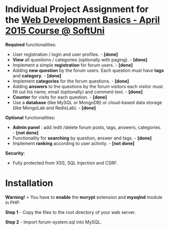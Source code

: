# Individual Project Assignment for the [Web Development Basics - April 2015 Course @ SoftUni](https://softuni.bg/trainings/coursesinstances/details/5)

**Required** functionalities:

- User registration / login and user profiles. - **[done]**
- **View** all questions / categories (optionally with paging). - **[done]**
- Implement a simple **registration** for forum users. - **[done]**
- Adding **new question** by the forum users. Each question must have **tags** and **category**. - **[done]**
- Implement **categories** for the forum questions. - **[done]**
- Adding **answers** to the questions by the forum visitors each visitor must fill out his name, email (optionally) and comment text. - **[done]**
- **Counter** for visits for each question. - **[done]**
- Use a **database** (like MySQL or MongoDB) or cloud-based data storage (like MongoLab and RedisLab). - **[done]**

**Optional** functionalities:

- **Admin panel** : add /edit /delete forum posts, tags, answers, categories. - **[not done]**
- Functionality for **searching** by question, answer and tags. - **[done]**
- Implement **ranking** according to user activity. - **[not done]**

**Security**:
- Fully protected from XSS, SQL Injection and CSRF.

# Installation

**Warning!** > You have to **enable** the **mcrypt** extension and **mysqlnd** module in PHP.

**Step 1** - Copy the files to the root directory of your web server.

**Step 2** - Import forum-system.sql into MySQL.
